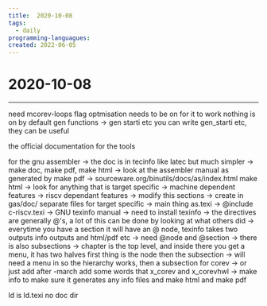 ```yaml
---
title:  2020-10-08
tags:
  - daily
programming-languagues:
created: 2022-06-05
---
```

# 2020-10-08
---
need mcorev-loops flag
optmisation needs to be on for it to work
nothing is on by default
gen functions -> gen starti etc
you can write gen_starti etc, they can be useful

the official documentation for the tools

for the gnu assembler -> the doc is in tecinfo like latec but much simpler ->
make doc, make pdf, make html -> look at the assembler manual as generated by
make pdf -> sourceware.org/binutils/docs/as/index.html make html -> look for
anything that is target specific -> machine dependent features -> riscv
dependant features -> modify this sections -> create in gas/doc/ separate files
for target specific -> main thing as.texi -> @include c-riscv.texi -> GNU
texinfo manual -> need to install texinfo -> the directives are generally @'s,
a lot of this can be done by looking at what others did -> everytime you have
a section it will have an @ node, texinfo takes two outputs info outputs and
html/pdf etc -> need @node and @section -> there is also subsections -> chapter
is the top level, and inside there you get a menu, it has two halves first
thing is the node then the subsection -> will need a menu in so the hierarchy
works, then a subsection for corev -> or just add after -march add some words
that x_corev and x_corevhwl -> make info to make sure it generates any info
files and make html and make pdf

ld is ld.texi no doc dir